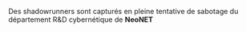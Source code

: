 Des shadowrunners sont capturés en pleine tentative de sabotage du département R&D cybernétique de **NeoNET**
